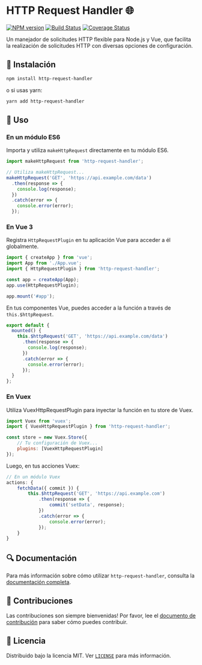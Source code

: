 # HTTP Request Handler 🌐

[![NPM version](https://img.shields.io/npm/v/http-request-handler.svg)](https://www.npmjs.com/package/http-request-handler)
[![Build Status](https://img.shields.io/travis/com/tu-username/http-request-handler/master.svg)](https://travis-ci.com/tu-username/http-request-handler)
[![Coverage Status](https://coveralls.io/repos/github/tu-username/http-request-handler/badge.svg?branch=master)](https://coveralls.io/github/tu-username/http-request-handler?branch=master)

Un manejador de solicitudes HTTP flexible para Node.js y Vue, que facilita la realización de solicitudes HTTP con diversas opciones de configuración.

## 🚀 Instalación

```bash
npm install http-request-handler
```

o si usas yarn:

```bash
yarn add http-request-handler
```

## 📘 Uso

### En un módulo ES6

Importa y utiliza `makeHttpRequest` directamente en tu módulo ES6.

```javascript
import makeHttpRequest from 'http-request-handler';

// Utiliza makeHttpRequest...
makeHttpRequest('GET', 'https://api.example.com/data')
  .then(response => {
    console.log(response);
  })
  .catch(error => {
    console.error(error);
  });
```

### En Vue 3

Registra `HttpRequestPlugin` en tu aplicación Vue para acceder a él globalmente.

```javascript
import { createApp } from 'vue';
import App from './App.vue';
import { HttpRequestPlugin } from 'http-request-handler';

const app = createApp(App);
app.use(HttpRequestPlugin);

app.mount('#app');
```

En tus componentes Vue, puedes acceder a la función a través de `this.$httpRequest`.

```javascript
export default {
  mounted() {
    this.$httpRequest('GET', 'https://api.example.com/data')
      .then(response => {
        console.log(response);
      })
      .catch(error => {
        console.error(error);
      });
  }
};
```

### En Vuex

Utiliza VuexHttpRequestPlugin para inyectar la función en tu store de Vuex.

```javascript
import Vuex from 'vuex';
import { VuexHttpRequestPlugin } from 'http-request-handler';

const store = new Vuex.Store({
    // Tu configuración de Vuex...
    plugins: [VuexHttpRequestPlugin]
});
```
Luego, en tus acciones Vuex:

```javascript
// En un módulo Vuex
actions: {
    fetchData({ commit }) {
        this.$httpRequest('GET', 'https://api.example.com')
            .then(response => {
                commit('setData', response);
            })
            .catch(error => {
                console.error(error);
            });
    }
}

```


## 🔍 Documentación

Para más información sobre cómo utilizar `http-request-handler`, consulta la [documentación completa](#).

## 🤝 Contribuciones

Las contribuciones son siempre bienvenidas! Por favor, lee el [documento de contribución](CONTRIBUTING.md) para saber cómo puedes contribuir.

## 📄 Licencia

Distribuido bajo la licencia MIT. Ver [`LICENSE`](LICENSE) para más información.
